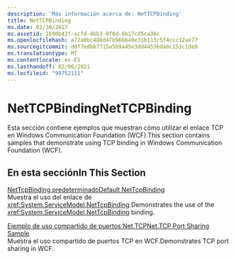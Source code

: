```yaml
---
description: 'Más información acerca de: NetTCPBinding'
title: NetTCPBinding
ms.date: 03/30/2017
ms.assetid: 1690b42f-acfd-4bb3-8f0d-0b17cd5ca36c
ms.openlocfilehash: a72a0bc488d47b966640e31b113c5f4ccc12ae77
ms.sourcegitcommit: ddf7edb67715a5b9a45e3dd44536dabc153c1de0
ms.translationtype: MT
ms.contentlocale: es-ES
ms.lasthandoff: 02/06/2021
ms.locfileid: "99752111"
---
```

# <a name="nettcpbinding"></a><span data-ttu-id="43d62-103">NetTCPBinding</span><span class="sxs-lookup"><span data-stu-id="43d62-103">NetTCPBinding</span></span>

<span data-ttu-id="43d62-104">Esta sección contiene ejemplos que muestran cómo utilizar el enlace TCP en Windows Communication Foundation (WCF).</span><span class="sxs-lookup"><span data-stu-id="43d62-104">This section contains samples that demonstrate using TCP binding in Windows Communication Foundation (WCF).</span></span>  
  
## <a name="in-this-section"></a><span data-ttu-id="43d62-105">En esta sección</span><span class="sxs-lookup"><span data-stu-id="43d62-105">In This Section</span></span>  

 [<span data-ttu-id="43d62-106">NetTcpBinding predeterminado</span><span class="sxs-lookup"><span data-stu-id="43d62-106">Default NetTcpBinding</span></span>](default-nettcpbinding.md)  
 <span data-ttu-id="43d62-107">Muestra el uso del enlace de <xref:System.ServiceModel.NetTcpBinding>.</span><span class="sxs-lookup"><span data-stu-id="43d62-107">Demonstrates the use of the <xref:System.ServiceModel.NetTcpBinding> binding.</span></span>  
  
 [<span data-ttu-id="43d62-108">Ejemplo de uso compartido de puertos Net.TCP</span><span class="sxs-lookup"><span data-stu-id="43d62-108">Net.TCP Port Sharing Sample</span></span>](net-tcp-port-sharing-sample.md)  
 <span data-ttu-id="43d62-109">Muestra el uso compartido de puertos TCP en WCF.</span><span class="sxs-lookup"><span data-stu-id="43d62-109">Demonstrates TCP port sharing in WCF.</span></span>
